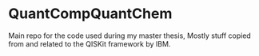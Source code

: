 # QuantCompQuantChem
Main repo for the code used during my master thesis, Mostly stuff copied from and related to the QISKit framework by IBM.
